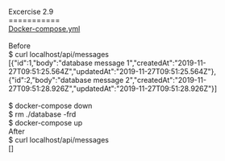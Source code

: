 Excercise 2.9
<BR>===========
<BR>[Docker-compose.yml](https://github.com/rparkkon/devops/blob/master/part2/e9/docker-compose.yml)
<BR>
<BR>Before
<BR> $ curl localhost/api/messages
<BR>[{"id":1,"body":"database message 1","createdAt":"2019-11-27T09:51:25.564Z","updatedAt":"2019-11-27T09:51:25.564Z"},<BR>{"id":2,"body":"database message 2","createdAt":"2019-11-27T09:51:28.926Z","updatedAt":"2019-11-27T09:51:28.926Z"}]
<BR>
<BR> $ docker-compose down
<BR> $ rm ./database -frd
<BR> $ docker-compose up
<BR>After
<BR>$ curl localhost/api/messages
<BR>[] 

